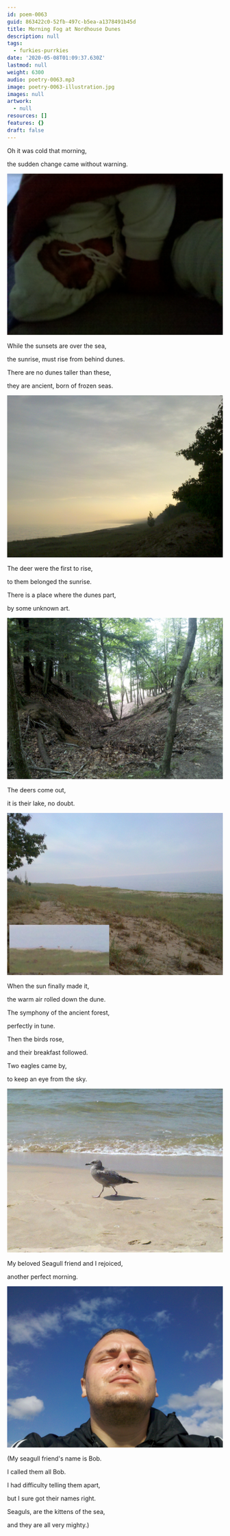 ```yaml
---
id: poem-0063
guid: 863422c0-52fb-497c-b5ea-a1378491b45d
title: Morning Fog at Nordhouse Dunes
description: null
tags:
  - furkies-purrkies
date: '2020-05-08T01:09:37.630Z'
lastmod: null
weight: 6300
audio: poetry-0063.mp3
image: poetry-0063-illustration.jpg
images: null
artwork:
  - null
resources: []
features: {}
draft: false
---
```


Oh it was cold that morning,

the sudden change came without warning.

![Cold](files/poetry-0063-cold.jpg)

While the sunsets are over the sea,

the sunrise, must rise from behind dunes.

There are no dunes taller than these,

they are ancient, born of frozen seas.

![Mist](files/poetry-0063-mist.jpg)

The deer were the first to rise,

to them belonged the sunrise.

There is a place where the dunes part,

by some unknown art.

![Art](files/poetry-0063-art.jpg)

The deers come out,

it is their lake, no doubt.

![Deer](files/poetry-0063-deer.jpg)

When the sun finally made it,

the warm air rolled down the dune.

The symphony of the ancient forest,

perfectly in tune.

Then the birds rose,

and their breakfast followed.

Two eagles came by,

to keep an eye from the sky.

![Seagull](files/poetry-0063-seagull.jpg)

My beloved Seagull friend and I rejoiced,

another perfect morning.

![Perfect](files/poetry-0063-perfect.jpg)

(My seagull friend's name is Bob.

I called them all Bob.

I had difficulty telling them apart,

but I sure got their names right.

Seaguls, are the kittens of the sea,

and they are all very mighty.)
